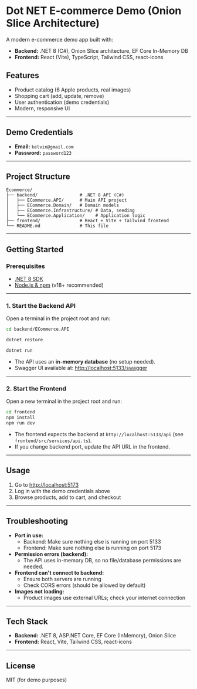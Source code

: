 # Dot NET E-commerce Demo (Onion Slice Architecture)

A modern e-commerce demo app built with:

- **Backend:** .NET 8 (C#), Onion Slice architecture, EF Core In-Memory DB
- **Frontend:** React (Vite), TypeScript, Tailwind CSS, react-icons

## Features

- Product catalog (6 Apple products, real images)
- Shopping cart (add, update, remove)
- User authentication (demo credentials)
- Modern, responsive UI

---

## Demo Credentials

- **Email:** `kelvin@gmail.com`
- **Password:** `password123`

---

## Project Structure

```
Ecommerce/
├── backend/                # .NET 8 API (C#)
│   ├── ECommerce.API/      # Main API project
│   ├── ECommerce.Domain/   # Domain models
│   ├── ECommerce.Infrastructure/ # Data, seeding
│   └── ECommerce.Application/    # Application logic
├── frontend/               # React + Vite + Tailwind frontend
└── README.md               # This file
```

---

## Getting Started

### Prerequisites

- [.NET 8 SDK](https://dotnet.microsoft.com/en-us/download/dotnet/8.0)
- [Node.js & npm](https://nodejs.org/) (v18+ recommended)

---

### 1. Start the Backend API

Open a terminal in the project root and run:

```bash
cd backend/ECommerce.API

dotnet restore

dotnet run
```

- The API uses an **in-memory database** (no setup needed).
- Swagger UI available at: [http://localhost:5133/swagger](http://localhost:5133/swagger)

---

### 2. Start the Frontend

Open a new terminal in the project root and run:

```bash
cd frontend
npm install
npm run dev
```

- The frontend expects the backend at `http://localhost:5133/api` (see `frontend/src/services/api.ts`).
- If you change backend port, update the API URL in the frontend.

---

## Usage

1. Go to [http://localhost:5173](http://localhost:5173)
2. Log in with the demo credentials above
3. Browse products, add to cart, and checkout

---

## Troubleshooting

- **Port in use:**
  - Backend: Make sure nothing else is running on port 5133
  - Frontend: Make sure nothing else is running on port 5173
- **Permission errors (backend):**
  - The API uses in-memory DB, so no file/database permissions are needed.
- **Frontend can't connect to backend:**
  - Ensure both servers are running
  - Check CORS errors (should be allowed by default)
- **Images not loading:**
  - Product images use external URLs; check your internet connection

---

## Tech Stack

- **Backend:** .NET 8, ASP.NET Core, EF Core (InMemory), Onion Slice
- **Frontend:** React, Vite, Tailwind CSS, react-icons

---

## License

MIT (for demo purposes)
